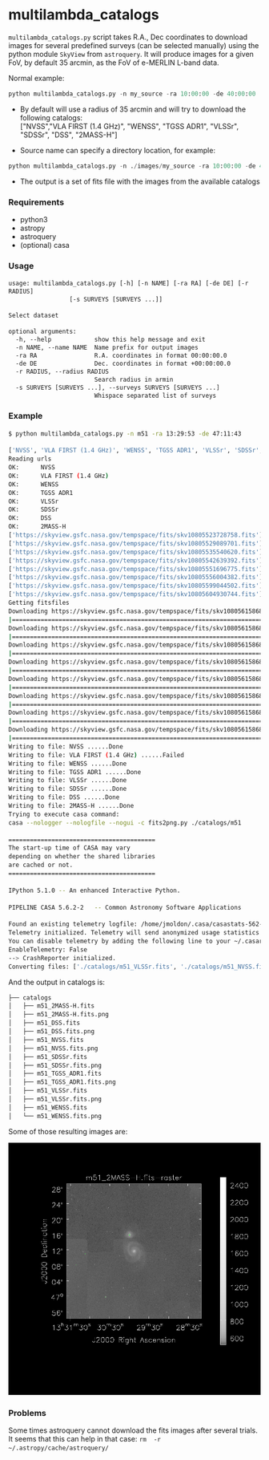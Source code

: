 # multilambda_catalogs

`multilambda_catalogs.py` script takes R.A., Dec coordinates to download images for several predefined surveys (can be selected manually) using the python module `SkyView` from `astroquery`. It will produce images for a given FoV, by default 35 arcmin, as the FoV of e-MERLIN L-band data.

Normal example:
```python
python multilambda_catalogs.py -n my_source -ra 10:00:00 -de 40:00:00
```
- By default will use a radius of 35 arcmin and will try to download the following catalogs:  
["NVSS","VLA FIRST (1.4 GHz)", "WENSS", "TGSS ADR1", "VLSSr", "SDSSr", "DSS", "2MASS-H"]

- Source name can specify a directory location, for example:

```python
python multilambda_catalogs.py -n ./images/my_source -ra 10:00:00 -de 40:00:00
```
- The output is a set of fits file with the images from the available catalogs

### Requirements
- python3
- astropy
- astroquery
- (optional) casa


### Usage

```
usage: multilambda_catalogs.py [-h] [-n NAME] [-ra RA] [-de DE] [-r RADIUS]
                 [-s SURVEYS [SURVEYS ...]]

Select dataset

optional arguments:
  -h, --help            show this help message and exit
  -n NAME, --name NAME  Name prefix for output images
  -ra RA                R.A. coordinates in format 00:00:00.0
  -de DE                Dec. coordinates in format +00:00:00.0
  -r RADIUS, --radius RADIUS
                        Search radius in armin
  -s SURVEYS [SURVEYS ...], --surveys SURVEYS [SURVEYS ...]
                        Whispace separated list of surveys

```
### Example

```bash
$ python multilambda_catalogs.py -n m51 -ra 13:29:53 -de 47:11:43

['NVSS', 'VLA FIRST (1.4 GHz)', 'WENSS', 'TGSS ADR1', 'VLSSr', 'SDSSr', 'DSS', '2MASS-H']
Reading urls
OK:      NVSS
OK:      VLA FIRST (1.4 GHz)
OK:      WENSS
OK:      TGSS ADR1
OK:      VLSSr
OK:      SDSSr
OK:      DSS
OK:      2MASS-H
['https://skyview.gsfc.nasa.gov/tempspace/fits/skv10805523728758.fits'] NVSS
['https://skyview.gsfc.nasa.gov/tempspace/fits/skv10805529089701.fits'] VLA FIRST (1.4 GHz)
['https://skyview.gsfc.nasa.gov/tempspace/fits/skv10805535540620.fits'] WENSS
['https://skyview.gsfc.nasa.gov/tempspace/fits/skv10805542639392.fits'] TGSS ADR1
['https://skyview.gsfc.nasa.gov/tempspace/fits/skv10805551696775.fits'] VLSSr
['https://skyview.gsfc.nasa.gov/tempspace/fits/skv10805556004382.fits'] SDSSr
['https://skyview.gsfc.nasa.gov/tempspace/fits/skv10805599044502.fits'] DSS
['https://skyview.gsfc.nasa.gov/tempspace/fits/skv10805604930744.fits'] 2MASS-H
Getting fitsfiles
Downloading https://skyview.gsfc.nasa.gov/tempspace/fits/skv10805615868114_1.fits
|=======================================================================================================| 371k/371k (100.00%)         0s
Downloading https://skyview.gsfc.nasa.gov/tempspace/fits/skv10805615868114_2.fits
|=======================================================================================================| 377k/377k (100.00%)         0s
Downloading https://skyview.gsfc.nasa.gov/tempspace/fits/skv10805615868114_3.fits
|=======================================================================================================| 371k/371k (100.00%)         0s
Downloading https://skyview.gsfc.nasa.gov/tempspace/fits/skv10805615868114_4.fits
|=======================================================================================================| 371k/371k (100.00%)         2s
Downloading https://skyview.gsfc.nasa.gov/tempspace/fits/skv10805615868114_5.fits
|=======================================================================================================| 371k/371k (100.00%)         1s
Downloading https://skyview.gsfc.nasa.gov/tempspace/fits/skv10805615868114_6.fits
|=======================================================================================================| 374k/374k (100.00%)         2s
Downloading https://skyview.gsfc.nasa.gov/tempspace/fits/skv10805615868114_7.fits
|=======================================================================================================| 374k/374k (100.00%)         2s
Downloading https://skyview.gsfc.nasa.gov/tempspace/fits/skv10805615868114_8.fits
|=======================================================================================================| 377k/377k (100.00%)         0s
Writing to file: NVSS ......Done
Writing to file: VLA FIRST (1.4 GHz) ......Failed
Writing to file: WENSS ......Done
Writing to file: TGSS ADR1 ......Done
Writing to file: VLSSr ......Done
Writing to file: SDSSr ......Done
Writing to file: DSS ......Done
Writing to file: 2MASS-H ......Done
Trying to execute casa command:
casa --nologger --nologfile --nogui -c fits2png.py ./catalogs/m51

=========================================
The start-up time of CASA may vary
depending on whether the shared libraries
are cached or not.
=========================================

IPython 5.1.0 -- An enhanced Interactive Python.

PIPELINE CASA 5.6.2-2   -- Common Astronomy Software Applications

Found an existing telemetry logfile: /home/jmoldon/.casa/casastats-562-2-50eb71544ed0-20200204-162345-PIPELINE.log
Telemetry initialized. Telemetry will send anonymized usage statistics to NRAO.
You can disable telemetry by adding the following line to your ~/.casarc file:
EnableTelemetry: False
--> CrashReporter initialized.
Converting files: ['./catalogs/m51_VLSSr.fits', './catalogs/m51_NVSS.fits', './catalogs/m51_2MASS-H.fits', './catalogs/m51_DSS.fits', './catalogs/m51_SDSSr.fits', './catalogs/m51_TGSS_ADR1.fits', './catalogs/m51_WENSS.fits']
```

And the output in catalogs is:

```bash
├── catalogs
│   ├── m51_2MASS-H.fits
│   ├── m51_2MASS-H.fits.png
│   ├── m51_DSS.fits
│   ├── m51_DSS.fits.png
│   ├── m51_NVSS.fits
│   ├── m51_NVSS.fits.png
│   ├── m51_SDSSr.fits
│   ├── m51_SDSSr.fits.png
│   ├── m51_TGSS_ADR1.fits
│   ├── m51_TGSS_ADR1.fits.png
│   ├── m51_VLSSr.fits
│   ├── m51_VLSSr.fits.png
│   ├── m51_WENSS.fits
│   └── m51_WENSS.fits.png

```
Some of those resulting images are:

![example_combined](example_output/example_output.gif)



### Problems

Some times astroquery cannot download the fits images after several trials. It seems that this can help in that case: `rm  -r ~/.astropy/cache/astroquery/`
